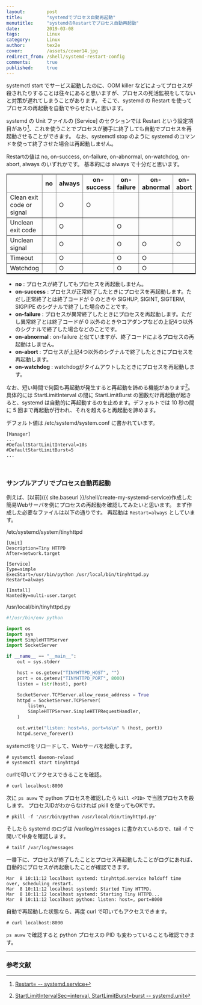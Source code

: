 ```yaml
---
layout:        post
title:         "systemdでプロセス自動再起動"
menutitle:     "systemdのRestartでプロセス自動再起動"
date:          2019-03-08
tags:          Linux
category:      Linux
author:        tex2e
cover:         /assets/cover14.jpg
redirect_from: /shell/systemd-restart-config
comments:      true
published:     true
---
```


systemctl start でサービス起動したのに、OOM killer などによってプロセスが殺されたりすることは往々にあると思いますが、プロセスの死活監視をしてないと対策が遅れてしまうことがあります。
そこで、systemd の Restart を使ってプロセスの再起動を自動でやらせたいと思います。

systemd の Unit ファイルの \[Service] のセクションでは Restart という設定項目があり[^restart]、これを使うことでプロセスが勝手に終了しても自動でプロセスを再起動させることができます。
なお、systemctl stop のように systemd のコマンドを使って終了させた場合は再起動しません。

Restartの値は no, on-success, on-failure, on-abnormal, on-watchdog, on-abort, always のいずれかです。
基本的には always で十分だと思います。

<table rules="all" border="1">
  <thead>
    <tr>
      <th></th>
      <th>no</th>
      <th>always</th>
      <th>on-success</th>
      <th>on-failure</th>
      <th>on-abnormal</th>
      <th>on-abort</th>
      <th>on-watchdog</th>
    </tr>
  </thead>
  <tbody>
    <tr>
      <td>Clean exit code or signal</td>
      <td> </td>
      <td>O</td>
      <td>O</td>
      <td> </td>
      <td> </td>
      <td> </td>
      <td> </td>
    </tr>
    <tr>
      <td>Unclean exit code</td>
      <td> </td>
      <td>O</td>
      <td> </td>
      <td>O</td>
      <td> </td>
      <td> </td>
      <td> </td>
    </tr>
    <tr>
      <td>Unclean signal</td>
      <td> </td>
      <td>O</td>
      <td> </td>
      <td>O</td>
      <td>O</td>
      <td>O</td>
      <td> </td>
    </tr>
    <tr>
      <td>Timeout</td>
      <td> </td>
      <td>O</td>
      <td> </td>
      <td>O</td>
      <td>O</td>
      <td> </td>
      <td> </td>
    </tr>
    <tr>
      <td>Watchdog</td>
      <td> </td>
      <td>O</td>
      <td> </td>
      <td>O</td>
      <td>O</td>
      <td> </td>
      <td>O</td>
    </tr>
  </tbody>
</table>

- **no** : プロセスが終了してもプロセスを再起動しません。
- **on-success** : プロセスが正常終了したときにプロセスを再起動します。ただし正常終了とは終了コードが 0 のときや SIGHUP, SIGINT, SIGTERM, SIGPIPE のシグナルで終了した場合のことです。
- **on-failure** : プロセスが異常終了したときにプロセスを再起動します。ただし異常終了とは終了コードが 0 以外のときやコアダンプなどの上記4つ以外のシグナルで終了した場合などのことです。
- **on-abnormal** : on-failure と似ていますが、終了コードによるプロセスの再起動はしません。
- **on-abort** : プロセスが上記4つ以外のシグナルで終了したときにプロセスを再起動します。
- **on-watchdog** : watchdogがタイムアウトしたときにプロセスを再起動します。

なお、短い時間で何回も再起動が発生すると再起動を諦める機能があります[^limit]。
具体的には StartLimitInterval の間に StartLimitBurst の回数だけ再起動が起きると、systemd は自動的に再起動するのを止めます。デフォルトでは 10 秒の間に 5 回まで再起動が行われ、それを超えると再起動を諦めます。

デフォルト値は /etc/systemd/system.conf に書かれています。

```
[Manager]
...
#DefaultStartLimitInterval=10s
#DefaultStartLimitBurst=5
...
```


<br>

### サンプルアプリでプロセス自動再起動

例えば、[以前]({{ site.baseurl }}/shell/create-my-systemd-service)作成した簡易Webサーバを例にプロセスの再起動を確認してみたいと思います。
まず作成した必要なファイルは以下の通りです。
再起動は `Restart=always` としています。

/etc/systemd/system/tinyhttpd

```
[Unit]
Description=Tiny HTTPD
After=network.target

[Service]
Type=simple
ExecStart=/usr/bin/python /usr/local/bin/tinyhttpd.py
Restart=always

[Install]
WantedBy=multi-user.target
```

/usr/local/bin/tinyhttpd.py

```python
#!/usr/bin/env python

import os
import sys
import SimpleHTTPServer
import SocketServer

if __name__ == "__main__":
    out = sys.stderr

    host = os.getenv("TINYHTTPD_HOST", "")
    port = os.getenv("TINYHTTPD_PORT", 8000)
    listen = (str(host), port)

    SocketServer.TCPServer.allow_reuse_address = True
    httpd = SocketServer.TCPServer(
        listen,
        SimpleHTTPServer.SimpleHTTPRequestHandler,
    )

    out.write("listen: host=%s, port=%s\n" % (host, port))
    httpd.serve_forever()
```

systemctlをリロードして、Webサーバを起動します。

```command
# systemctl daemon-reload
# systemctl start tinyhttpd
```

curlで叩いてアクセスできることを確認。

```command
# curl localhost:8000
```

次に `ps auxw` で python プロセスを確認したら `kill <PID>` で当該プロセスを殺します。
プロセスIDがわからなければ pkill を使ってもOKです。

```command
# pkill -f '/usr/bin/python /usr/local/bin/tinyhttpd.py'
```

そしたら systemd のログは /var/log/messages に書かれているので、tail -f で開いて中身を確認します。

```command
# tailf /var/log/messages
```

一番下に、プロセスが終了したこととプロセス再起動したことがログにあれば、自動的にプロセスが再起動したことが確認できます。

```
Mar  8 10:11:12 localhost systemd: tinyhttpd.service holdoff time over, scheduling restart.
Mar  8 10:11:12 localhost systemd: Started Tiny HTTPD.
Mar  8 10:11:12 localhost systemd: Starting Tiny HTTPD...
Mar  8 10:11:12 localhost python: listen: host=, port=8000
```

自動で再起動した状態なら、再度 curl で叩いてもアクセスできます。

```command
# curl localhost:8000
```

`ps auxw` で確認すると python プロセスの PID も変わっていることも確認できます。

-----

### 参考文献

[^restart]: [Restart= -- systemd.service](https://www.freedesktop.org/software/systemd/man/systemd.service.html#Restart=)
[^limit]: [StartLimitIntervalSec=interval, StartLimitBurst=burst -- systemd.unit](https://www.freedesktop.org/software/systemd/man/systemd.unit.html#StartLimitIntervalSec=interval)
